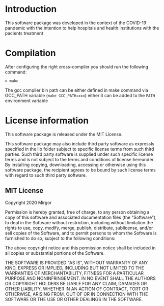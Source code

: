 # Introduction
This software package was developed in the context of the COVID-19 pandemic with the intention to help hospitals and health institutions with the pacients treatment

# Compilation
After configuring the right cross-compiler you should run the following command:
```
> make
```
The gcc compiler bin path can be either defined in make command via GCC_PATH variable (`make GCC_PATH=xxx`) either it can be added to the `PATH` environment variable

# License information

This software package is released under the MIT License.

This software package may also include third party software as expressly specified in the lib folder subject to specific license terms from such third parties. Such third party software is supplied under such specific license terms and is not subject to the terms and conditions of license hereunder. By installing copying, downloading, accessing or otherwise using this software package, the recipient agrees to be bound by such license terms with regard to such third party software.

## MIT License
Copyright 2020 Mirgor

Permission is hereby granted, free of charge, to any person obtaining a copy of this software and associated documentation files (the "Software"), to deal in the Software without restriction, including without limitation the rights to use, copy, modify, merge, publish, distribute, sublicense, and/or sell copies of the Software, and to permit persons to whom the Software is furnished to do so, subject to the following conditions:

The above copyright notice and this permission notice shall be included in all copies or substantial portions of the Software.

THE SOFTWARE IS PROVIDED "AS IS", WITHOUT WARRANTY OF ANY KIND, EXPRESS OR IMPLIED, INCLUDING BUT NOT LIMITED TO THE WARRANTIES OF MERCHANTABILITY, FITNESS FOR A PARTICULAR PURPOSE AND NONINFRINGEMENT. IN NO EVENT SHALL THE AUTHORS OR COPYRIGHT HOLDERS BE LIABLE FOR ANY CLAIM, DAMAGES OR OTHER LIABILITY, WHETHER IN AN ACTION OF CONTRACT, TORT OR OTHERWISE, ARISING FROM, OUT OF OR IN CONNECTION WITH THE SOFTWARE OR THE USE OR OTHER DEALINGS IN THE SOFTWARE.

